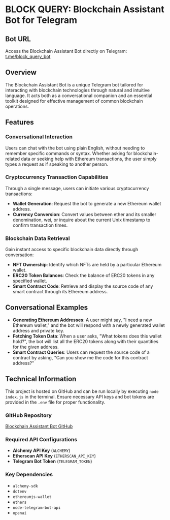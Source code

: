 # BLOCK QUERY: Blockchain Assistant Bot for Telegram

## Bot URL
Access the Blockchain Assistant Bot directly on Telegram: [t.me/block_query_bot](https://t.me/block_query_bot)

## Overview
The Blockchain Assistant Bot is a unique Telegram bot tailored for interacting with blockchain technologies through natural and intuitive language. It acts both as a conversational companion and an essential toolkit designed for effective management of common blockchain operations. 

## Features

### Conversational Interaction
Users can chat with the bot using plain English, without needing to remember specific commands or syntax. Whether asking for blockchain-related data or seeking help with Ethereum transactions, the user simply types a request as if speaking to another person.

### Cryptocurrency Transaction Capabilities
Through a single message, users can initiate various cryptocurrency transactions:
- **Wallet Generation**: Request the bot to generate a new Ethereum wallet address.
- **Currency Conversion**: Convert values between ether and its smaller denomination, wei, or inquire about the current Unix timestamp to confirm transaction times.

### Blockchain Data Retrieval
Gain instant access to specific blockchain data directly through conversation:
- **NFT Ownership**: Identify which NFTs are held by a particular Ethereum wallet.
- **ERC20 Token Balances**: Check the balance of ERC20 tokens in any specified wallet.
- **Smart Contract Code**: Retrieve and display the source code of any smart contract through its Ethereum address.


## Conversational Examples
- **Generating Ethereum Addresses**: A user might say, "I need a new Ethereum wallet," and the bot will respond with a newly generated wallet address and private key.
- **Fetching Token Data**: When a user asks, "What tokens does this wallet hold?", the bot will list all the ERC20 tokens along with their quantities for the given address.
- **Smart Contract Queries**: Users can request the source code of a contract by asking, "Can you show me the code for this contract address?"



## Technical Information
This project is hosted on GitHub and can be run locally by executing `node index.js` in the terminal. Ensure necessary API keys and bot tokens are provided in the `.env` file for proper functionality.

### GitHub Repository
[Blockchain Assistant Bot GitHub](https://github.com/srv-smn/MAHa-Mini-Hackathon-2024)

### Required API Configurations
- **Alchemy API Key** (`ALCHEMY`)
- **Etherscan API Key** (`ETHERSCAN_API_KEY`)
- **Telegram Bot Token** (`TELEGRAM_TOKEN`)

### Key Dependencies
- `alchemy-sdk`
- `dotenv`
- `ethereumjs-wallet`
- `ethers`
- `node-telegram-bot-api`
- `openai`

